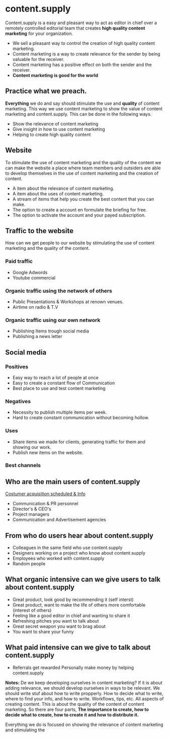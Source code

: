 # content.supply

Content.supply is a easy and pleasant way to act as editor in chief over a remotely controlled editorial team that creates **high quality content marketing** for your organization.

* We sell a pleasant way to control the creation of high quality content marketing.
* Content marketing is a way to create relevance for the sender by being valuable for the receiver.
* Content marketing has a positive effect on both the sender and the receiver.
* **Content marketing is good for the world**

## Practice what we preach.

**Everything** we do and say should stimulate the use and **quality** of content marketing. This way we use content marketing to show the value of content marketing and content.supply. This can be done in the following ways.


* Show the relevance of content marketing
* Give insight in how to use content marketing
* Helping to create high quality content



## Website
To stimulate the use of content marketing and the quality of the content we can make the website a place where team members and outsiders are able to develop themselves in the use of content marketing and the creation of content.

* A item about the relevance of content marketing.
* A item about the uses of content marketing.
* A stream of items that help you create the best content
 that you can make.
* The option to create a account en formulate the briefing for free.
* The option to activate the account and your payed subscription.


## Traffic to the website
How can we get people to our website by stimulating the use of content marketing and the quality of the content.

### Paid traffic
* Google Adwords
* Youtube commercial

### Organic traffic using the network of others
* Public Presentations & Workshops at renown venues.
* Airtime on radio & T.V

### Organic traffic using our own network
* Publishing Items trough social media
* Publishing a news letter

## Social media

### Positives
* Easy way to reach a lot of people at once
* Easy to create a constant flow of Communication
* Best place to use and test content marketing


### Negatives
* Necessity to publish multiple items per week.
* Hard to create constant communication without becoming hollow.


### Uses

* Share items we made for clients, generating traffic for them and showing our work.
* Publish new items on the website.

### Best channels


## Who are the main users of content.supply

[Costumer acquisition scheduled & Info](https://docs.google.com/spreadsheets/d/1PnkjyH_CFJ3hbuxxjL-z_XvH9KKbVGUSNg8b1kF75qI/edit?usp=sharing)
* Communication & PR personnel
* Director's & CEO's
* Project managers
* Communication and Advertisement agencies


## From who do  users hear about content.supply

* Colleagues in the same field who use content.supply
* Designers working on a project who know about content.supply
* Employees who worked with content.supply
* Random people

## What organic intensive can we give users to talk about content.supply

* Great product, look good by recommending it (self interst)
* Great product, want to make the life of others more comfortable (interest of others)
* Feeling like a good editor in chief and wanting to share it
* Refreshing pitches you want to talk about
* Great secret weapon you want to brag about
* You want to share your funny

## What paid intensive can we give to talk about content.supply

* Referrals get rewarded
Personally make money by helping content.supply


**Notes:** De we keep developing ourselves in content marketing? If it is about adding relevance, we should develop ourselves in ways to be relevant.
We should write stuf about how to write propperly. How to decide what to write, where to find your info, and how to write. Workflows, tips, etc. All aspects of creating content. This is about the quality of the content of content marketing. So there are four parts, **The importance to create, how to decide what to create, how to create it and how to distribute it.**

Everything we do is focused on showing the relevance of content marketing and stimulating the
